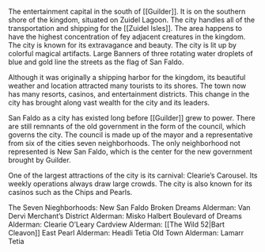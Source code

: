 The entertainment capital in the south of [[Guilder]]. It is on the southern shore of the kingdom, situated on Zuidel Lagoon. The city handles all of the transportation and shipping for the [[Zuidel Isles]]. The area happens to have the highest concentration of fey adjacent creatures in the kingdom. The city is known for its extravagance and beauty. The city is lit up by colorful magical artifacts. Large Banners of three rotating water droplets of blue and gold line the streets as the flag of San Faldo. 

Although it was originally a shipping harbor for the kingdom, its beautiful weather and location attracted many tourists to its shores. The town now has many resorts, casinos, and entertainment districts. This change in the city has brought along vast wealth for the city and its leaders. 

San Faldo as a city has existed long before [[Guilder]] grew to power. There are still remnants of the old government in the form of the council, which governs the city. The council is made up of the mayor and a representative from six of the cities seven neighborhoods. The only neighborhood not represented is New San Faldo, which is the center for the new government brought by Guilder.

One of the largest attractions of the city is its carnival: Clearie’s Carousel. Its weekly operations always draw large crowds. The city is also known for its casinos such as the Chips and Pearls. 

The Seven Nieghborhoods:
New San Faldo
Broken Dreams
	Alderman: Van Dervi
Merchant’s District
	Alderman: Misko Halbert
Boulevard of Dreams
	Alderman: Clearie O’Leary
Cardview
	Alderman: [[The Wild 52|Bart Cleavon]]
East Pearl
	Alderman: Headli Tetia 
Old Town
	Alderman: Lamarr Tetia
	